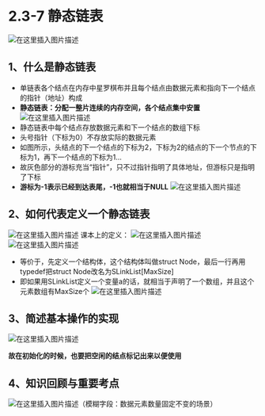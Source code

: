 # 2.3-7 静态链表
![在这里插入图片描述](https://img-blog.csdnimg.cn/8ec5beb526c845bca9290b82a4c53583.png)
## 1、什么是静态链表
 - 单链表各个结点在内存中星罗棋布并且每个结点由数据元素和指向下一个结点的指针（地址）构成
 - **静态链表：分配一整片连续的内存空间，各个结点集中安置**
![在这里插入图片描述](https://img-blog.csdnimg.cn/a7e763c1e8cc48848ed508df7979e96a.png)
 - 静态链表中每个结点存放数据元素和下一个结点的数组下标
 - 头号指针（下标为0）不存放实际的数据元素
 - 如图所示，头结点的下一个结点的下标为2，下标为2的结点的下一个节点的下标为1，再下一个结点的下标为1...
 - 故灰色部分的游标充当“指针”，只不过指针指明了具体地址，但游标只是指明了下标
 - **游标为-1表示已经到达表尾，-1也就相当于NULL**
 ![在这里插入图片描述](https://img-blog.csdnimg.cn/e486775abae8449d8819faf92f59b9e2.png)
 ## 2、如何代表定义一个静态链表
 ![在这里插入图片描述](https://img-blog.csdnimg.cn/c808af59c0b344c4a47d47d4347f7331.png)
课本上的定义：
![在这里插入图片描述](https://img-blog.csdnimg.cn/cb02cee9cdf64e02ae387fd608e06922.png)
![在这里插入图片描述](https://img-blog.csdnimg.cn/e8cb437fc5e0416b887b57c5582bf91e.png)
- 等价于，先定义一个结构体，这个结构体叫做struct Node，最后一行再用typedef把struct Node改名为SLinkList[MaxSize]
- 即如果用SLinkList定义一个变量a的话，就相当于声明了一个数组，并且这个元素数组有MaxSize个
![在这里插入图片描述](https://img-blog.csdnimg.cn/0b715d8ddb7f41d69bef552dc16511fe.png)
## 3、简述基本操作的实现
![在这里插入图片描述](https://img-blog.csdnimg.cn/3ee52f3d86ae41adb66a2065138fdd9e.png)

**故在初始化的时候，也要把空闲的结点标记出来以便使用**
## 4、知识回顾与重要考点
![在这里插入图片描述](https://img-blog.csdnimg.cn/b4f580c0fd3346a6b10e595d1ca00b3e.png)（模糊字段：数据元素数量固定不变的场景）
